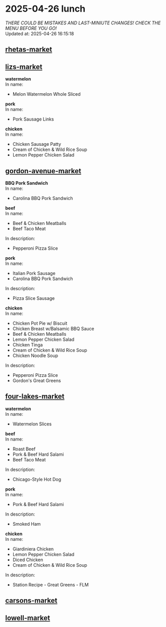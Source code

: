 # 2025-04-26 lunch  
*THERE COULD BE MISTAKES AND LAST-MINIUTE CHANGES! CHECK THE MENU BEFORE YOU GO!*  
Updated at: 2025-04-26 16:15:18  
## [rhetas-market](https://wisc-housingdining.nutrislice.com/menu/rhetas-market/lunch/2025-04-26)  
## [lizs-market](https://wisc-housingdining.nutrislice.com/menu/lizs-market/lunch/2025-04-26)  
**watermelon**  
In name:   
 - Melon Watermelon Whole Sliced  
  
**pork**  
In name:   
 - Pork Sausage Links  
  
**chicken**  
In name:   
 - Chicken Sausage Patty  
 - Cream of Chicken & Wild Rice Soup  
 - Lemon Pepper Chicken Salad  
  
## [gordon-avenue-market](https://wisc-housingdining.nutrislice.com/menu/gordon-avenue-market/lunch/2025-04-26)  
**BBQ Pork Sandwich**  
In name:   
 - Carolina BBQ Pork Sandwich  
  
**beef**  
In name:   
 - Beef & Chicken Meatballs  
 - Beef Taco Meat  
  
In description:   
 - Pepperoni Pizza Slice  
  
**pork**  
In name:   
 - Italian Pork Sausage  
 - Carolina BBQ Pork Sandwich  
  
In description:   
 - Pizza Slice Sausage  
  
**chicken**  
In name:   
 - Chicken Pot Pie w/ Biscuit  
 - Chicken Breast w/Balsamic BBQ Sauce  
 - Beef & Chicken Meatballs  
 - Lemon Pepper Chicken Salad  
 - Chicken Tinga  
 - Cream of Chicken & Wild Rice Soup  
 - Chicken Noodle Soup  
  
In description:   
 - Pepperoni Pizza Slice  
 - Gordon's Great Greens  
  
## [four-lakes-market](https://wisc-housingdining.nutrislice.com/menu/four-lakes-market/lunch/2025-04-26)  
**watermelon**  
In name:   
 - Watermelon Slices  
  
**beef**  
In name:   
 - Roast Beef  
 - Pork & Beef Hard Salami  
 - Beef Taco Meat  
  
In description:   
 - Chicago-Style Hot Dog  
  
**pork**  
In name:   
 - Pork & Beef Hard Salami  
  
In description:   
 - Smoked Ham  
  
**chicken**  
In name:   
 - Giardiniera Chicken  
 - Lemon Pepper Chicken Salad  
 - Diced Chicken  
 - Cream of Chicken & Wild Rice Soup  
  
In description:   
 - Station Recipe - Great Greens - FLM  
  
## [carsons-market](https://wisc-housingdining.nutrislice.com/menu/carsons-market/lunch/2025-04-26)  
## [lowell-market](https://wisc-housingdining.nutrislice.com/menu/lowell-market/lunch/2025-04-26)  
  
